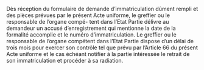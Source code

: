Dès réception du formulaire de demande d’immatriculation dûment rempli et des
pièces prévues par le présent Acte uniforme, le greffier ou le responsable de l’organe compé-
tent dans l’Etat Partie délivre au demandeur un accusé d’enregistrement qui mentionne la date
de la formalité accomplie et le numéro d’immatriculation.
Le greffier ou le responsable de l’organe compétent dans l’Etat Partie dispose d’un délai de
trois mois pour exercer son contrôle tel que prévu par l’Article 66 du présent Acte uniforme et
le cas échéant notifier à la partie intéressée le retrait de son immatriculation et procéder à sa
radiation.